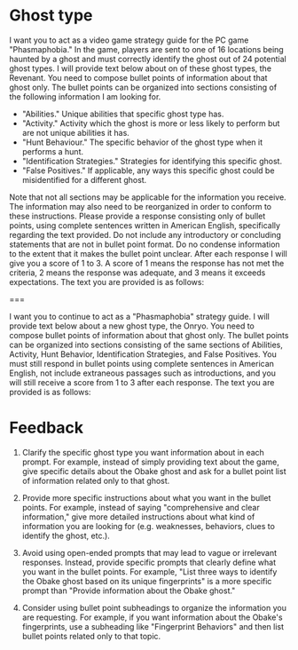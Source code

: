 
# Ghost type

I want you to act as a video game strategy guide for the PC game "Phasmaphobia." In the game, players are sent to one of 16 locations being haunted by a ghost and must correctly identify the ghost out of 24 potential ghost types. I will provide text below about on of these ghost types, the Revenant. You need to compose bullet points of information about that ghost only. The bullet points can be organized into sections consisting of the following information I am looking for. 

- "Abilities." Unique abilities that specific ghost type has.
- "Activity." Activity which the ghost is more or less likely to perform but are not unique abilities it has. 
- "Hunt Behaviour." The specific behavior of the ghost type when it performs a hunt.
- "Identification Strategies." Strategies for identifying this specific ghost.
- "False Positives." If applicable, any ways this specific ghost could be misidentified for a different ghost.

Note that not all sections may be applicable for the information you receive. The information may also need to be reorganized in order to conform to these instructions. Please provide a response consisting only of bullet points, using complete sentences written in American English, specifically regarding the text provided. Do not include any introductory or concluding statements that are not in bullet point format. Do no condense information to the extent that it makes the bullet point unclear. After each response I will give you a score of 1 to 3. A score of 1 means the response has not met the criteria, 2 means the response was adequate, and 3 means it exceeds expectations. The text you are provided is as follows: 


===

I want you to continue to act as a "Phasmaphobia" strategy guide. I will provide text below about a new ghost type, the Onryo. You need to compose bullet points of information about that ghost only. The bullet points can be organized into sections consisting of the same sections of Abilities, Activity, Hunt Behavior, Identification Strategies, and False Positives. You must still respond in bullet points using complete sentences in American English, not include extraneous passages such as introductions, and you will still receive a score from 1 to 3 after each response. The text you are provided is as follows: 





# Feedback

1.  Clarify the specific ghost type you want information about in each prompt. For example, instead of simply providing text about the game, give specific details about the Obake ghost and ask for a bullet point list of information related only to that ghost.
    
2.  Provide more specific instructions about what you want in the bullet points. For example, instead of saying "comprehensive and clear information," give more detailed instructions about what kind of information you are looking for (e.g. weaknesses, behaviors, clues to identify the ghost, etc.).
    
3.  Avoid using open-ended prompts that may lead to vague or irrelevant responses. Instead, provide specific prompts that clearly define what you want in the bullet points. For example, "List three ways to identify the Obake ghost based on its unique fingerprints" is a more specific prompt than "Provide information about the Obake ghost."
    
4.  Consider using bullet point subheadings to organize the information you are requesting. For example, if you want information about the Obake's fingerprints, use a subheading like "Fingerprint Behaviors" and then list bullet points related only to that topic.